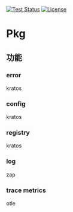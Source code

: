 

[![Test Status](https://github.com/go-bamboo/pkg/workflows/go.yml/badge.svg?branch=main)](https://github.com/go-bamboo/pkg/actions)
<a href="https://github.com/go-bamboo/pkg/blob/main/LICENSE"><img src="https://img.shields.io/github/license/go-bamboo/pkg" alt="License"></a>

# Pkg

## 功能

### error

kratos

### config

kratos

### registry

kratos

### log
zap

### trace metrics

otle